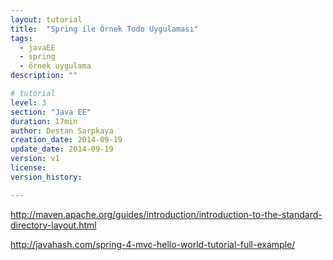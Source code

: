 ```yaml
---
layout: tutorial
title:  "Spring ile Örnek Todo Uygulaması"
tags:
  - javaEE
  - spring
  - örnek uygulama
description: ""

# tutorial
level: 3
section: "Java EE"
duration: 17min
author: Destan Sarpkaya
creation_date: 2014-09-19
update_date: 2014-09-19
version: v1
license:
version_history: 

---
```


http://maven.apache.org/guides/introduction/introduction-to-the-standard-directory-layout.html

http://javahash.com/spring-4-mvc-hello-world-tutorial-full-example/